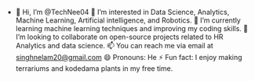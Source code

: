 - 👋 Hi, I’m @TechNee04
👀 I’m interested in Data Science, Analytics, Machine Learning, Artificial intelligence, and Robotics.
🌱 I’m currently learning machine learning techniques and improving my coding skills.
💞️ I’m looking to collaborate on open-source projects related to HR Analytics and data science.
📫 You can reach me via email at singhnelam20@gmail.com
😄 Pronouns: He
⚡ Fun fact: I enjoy making terrariums and kodedama plants in my free time.

<!---
TechNee04/TechNee04 is a ✨ special ✨ repository because its `README.md` (this file) appears on your GitHub profile.
You can click the Preview link to take a look at your changes.
--->

